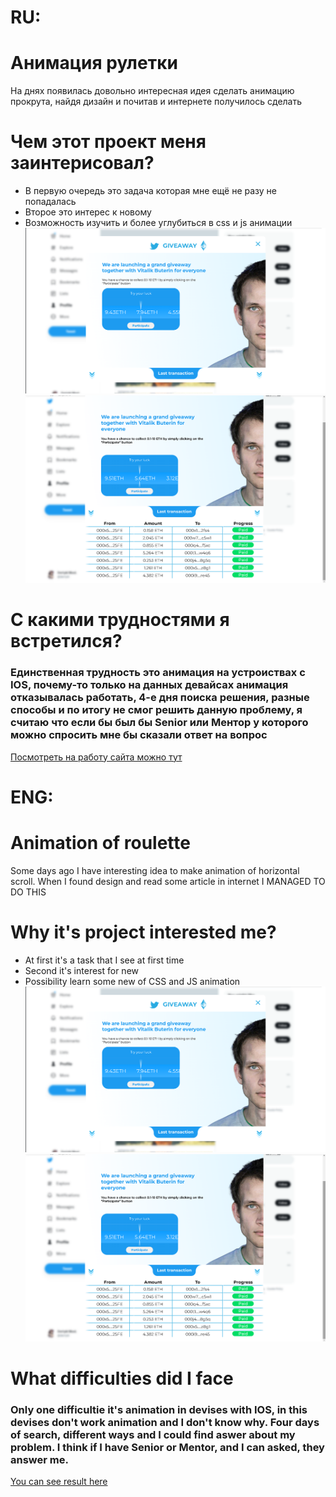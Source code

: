 # RU:
# Анимация рулетки

На днях появилась довольно интересная идея сделать анимацию прокрута, найдя дизайн и почитав и интернете получилось сделать

# Чем этот проект меня заинтерисовал?

* В первую очередь это задача которая мне ещё не разу не попадалась
* Второе это интерес к новому
* Возможность изучить и более углубиться в css и js анимации
![Иллюстрация к проекту](https://github.com/DimaShapoval/luck/blob/main/изображение_2022-10-26_151609986.png)
![Иллюстрация к проекту](https://github.com/DimaShapoval/luck/blob/main/изображение_2022-10-26_155619993.png)

# С какими трудностями я встретился?

### Единственная трудность это анимация на устроиствах с IOS, почему-то только на данных девайсах анимация отказывалась работать, 4-е дня поиска решения, разные способы и по итогу не смог решить данную проблему, я считаю что если бы был бы Senior или Ментор у которого можно спросить мне бы сказали ответ на вопрос

[Посмотреть на работу сайта можно тут](https://twitter.dsapoval422.repl.co/index1.html)


# ENG:
# Animation of roulette

Some days ago I have interesting idea to make animation of horizontal scroll. When I found design and read some article in internet I MANAGED TO DO THIS

# Why it's project interested me?

* At first it's a task that I see at first time
* Second it's interest for new
* Possibility learn some new of CSS and JS animation
![Image of project](https://github.com/DimaShapoval/luck/blob/main/изображение_2022-10-26_151609986.png)
![Image of project](https://github.com/DimaShapoval/luck/blob/main/изображение_2022-10-26_155619993.png)

# What difficulties did I face

### Only one difficultie it's animation in devises with IOS, in this devises don't work animation and I don't know why. Four days of search, different ways and I could find aswer about my problem. I think if I have Senior or Mentor, and I can asked, they answer me.


[You can see result here](https://twitter.dsapoval422.repl.co/index1.html)
